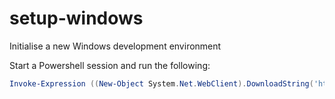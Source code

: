 # setup-windows
Initialise a new Windows development environment

Start a Powershell session and run the following:

```powershell
Invoke-Expression ((New-Object System.Net.WebClient).DownloadString('https://raw.githubusercontent.com/spr12ian/setup-windows/master/setup.ps1'))
```
